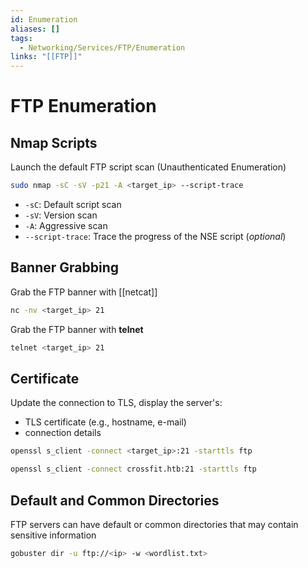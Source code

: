 ```yaml
---
id: Enumeration
aliases: []
tags:
  - Networking/Services/FTP/Enumeration
links: "[[FTP]]"
---
```


# FTP Enumeration

## Nmap Scripts

Launch the default FTP script scan (Unauthenticated Enumeration)

```sh
sudo nmap -sC -sV -p21 -A <target_ip> --script-trace
```

- `-sC`: Default script scan
- `-sV`: Version scan
- `-A`: Aggressive scan
- `--script-trace`: Trace the progress of the NSE script (*optional*)

## Banner Grabbing

Grab the FTP banner with [[netcat]]

```sh
nc -nv <target_ip> 21
```

Grab the FTP banner with **telnet**

```sh
telnet <target_ip> 21
```

## Certificate

Update the connection to TLS, display the server's:

- TLS certificate (e.g., hostname, e-mail)
- connection details

```sh
openssl s_client -connect <target_ip>:21 -starttls ftp
```

```sh
openssl s_client -connect crossfit.htb:21 -starttls ftp
```

## Default and Common Directories

FTP servers can have default or common directories that may contain sensitive
information

```sh
gobuster dir -u ftp://<ip> -w <wordlist.txt>
```
